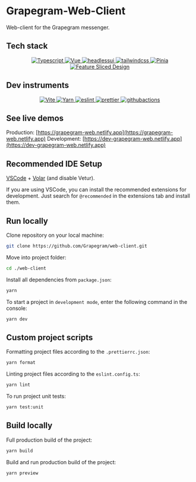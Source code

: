 # Grapegram-Web-Client

Web-client for the Grapegram messenger.

## Tech stack

<div align="center">
    <a href="https://www.typescriptlang.org/" target="_blank">
        <img src="https://img.shields.io/badge/-Typescript-black?style=for-the-badge&logoColor=white&logo=typescript&color=9C36CF" alt="Typescript" />
    </a>
    <a href="https://vuejs.org/" target="_blank">
        <img src="https://img.shields.io/badge/-Vue-black?style=for-the-badge&logoColor=white&logo=vuedotjs&color=212121" alt="Vue" />
    </a>
    <a href="https://headlessui.dev/" target="_blank">
        <img src="https://img.shields.io/badge/-Headless UI-black?style=for-the-badge&logoColor=white&logo=headlessui&color=9C36CF" alt="headlessui" />
    </a>
    <a href="https://tailwindcss.com/" target="_blank">
        <img src="https://img.shields.io/badge/-Tailwind_CSS-black?style=for-the-badge&logoColor=white&logo=tailwindcss&color=212121" alt="tailwindcss" />
    </a>
    <a href="https://pinia.vuejs.org/" target="_blank">
        <img src="https://img.shields.io/badge/-Pinia-black?style=for-the-badge&logo=redux&logoColor=white&color=9C36CF" alt="Pinia" />
    </a>
    <a href="https://feature-sliced.github.io/documentation/" target="_blank">
        <img src="https://img.shields.io/badge/-Feature_Sliced_Design-black?style=for-the-badge&logoColor=white&logo=githubactions&color=212121" alt="Feature Sliced Design" />
    </a>
</div>

## Dev instruments

<div align="center">
    <a href="https://vitejs.dev/" target="_blank">
        <img src="https://img.shields.io/badge/-Vite-black?style=for-the-badge&logoColor=white&logo=vite&color=9C36CF" alt="Vite" />
    </a>
    <a href="https://yarnpkg.com/" target="_blank">
        <img src="https://img.shields.io/badge/-Yarn-black?style=for-the-badge&logoColor=white&logo=yarn&color=212121" alt="Yarn" />
    </a>
    <a href="https://eslint.org/" target="_blank">
        <img src="https://img.shields.io/badge/-Eslint-black?style=for-the-badge&logoColor=white&logo=eslint&color=9C36CF" alt="eslint" />
    </a>
    <a href="https://prettier.io/" target="_blank">
        <img src="https://img.shields.io/badge/-prettier-black?style=for-the-badge&logoColor=white&logo=prettier&color=212121" alt="prettier" />
    </a>
    <a href="https://github.com/features/actions" target="_blank">
        <img src="https://img.shields.io/badge/-github_actions-black?style=for-the-badge&logoColor=white&logo=githubactions&color=9C36CF" alt="githubactions" />
    </a>
</div>

## See live demos

Production: [https://grapegram-web.netlify.app](https://grapegram-web.netlify.app)
Development: [https://dev-grapegram-web.netlify.app](https://dev-grapegram-web.netlify.app)

## Recommended IDE Setup

[VSCode](https://code.visualstudio.com/) + [Volar](https://marketplace.visualstudio.com/items?itemName=Vue.volar) (and disable Vetur).

If you are using VSCode, you can install the recommended extensions for development. Just search for `@recommended` in the extensions tab and install them.

## Run locally

Clone repository on your local machine:

```bash
git clone https://github.com/Grapegram/web-client.git
```

Move into project folder:

```bash
cd ./web-client
```

Install all dependencies from `package.json`:

```bash
yarn
```

To start a project in `development mode`, enter the following command in the console:

```bash
yarn dev
```

## Custom project scripts

Formatting project files according to the `.prettierrc.json`:

```bash
yarn format
```

Linting project files according to the `eslint.config.ts`:

```bash
yarn lint
```

To run project unit tests:

```bash
yarn test:unit
```

## Build locally

Full production build of the project:

```bash
yarn build
```

Build and run production build of the project:

```bash
yarn preview
```
